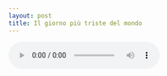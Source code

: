 ```yaml
---
layout: post
title: Il giorno più triste del mondo
---
```


<audio controls>
  <source src="/assets/recs/giornotriste.mp3" type="audio/mpeg">
Your browser does not support the audio element.
</audio>
